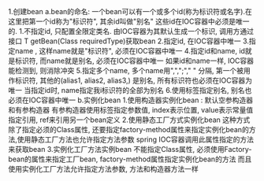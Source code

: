 1.创建bean
a.bean的命名:
  一个bean可以有一个或多个id(称为标识符或名字).在这里把第一个id称为"标识符", 其余id叫做"别名"
  这些id在IOC容器中必须是唯一的.
  1.不指定id, 只配置全限定类名. 由IOC容器为其默认生成一个标识, 
  	调用方通过接口 T getBean(Class<T> requiredType)获取bean
  	<bean class="..SayHelloImpl">
  2.指定id, 在IOC容器中唯一
  	<bean id = "hello" class="..SayHelloImpl">
  3.指定name , 这样name就是"标识符", 必须在IOC容器中唯一
  	<bean name="bean" class="..SayHelloImpl">
  4.指定id和name, id就是标识符, 而name就是别名, 必须在IOC容器中唯一
  	<bean id="bean1" name="alias1" class="..SayHelloImpl"/>
  	如果id和name一样, IOC容器能检测到, 则消除冲突
  	<bean id="bean3" name="alias3" class="..SayHelloImpl"/>
  5.指定多个name, 多个name用",",";"," " 分隔, 第一个被用作标识符, 其他的(alias1, alias2, alias3,)
  	是别名, 所有标识符也必须在IOC容器为唯一
  	<bean name="bean1;alias11,alias12;alias13 alias14" class="..SayHelloImpl">
  	当指定id时, name指定我i标识符的全部为别名
  	<bean id="bean2" name="alias21;alias22" class="..SayHelloImpl">
  6.使用<alias>标签指定别名, 别名也必须在IOC容器中唯一
  	<bean name="bean" class="..SayHelloImpl">
  	<alias alias="alias1" name="bean">
  	<alias alias="alias2" name="bean">
b.实例化bean
  1.使用构造器实例化bean : 默认空参构造器和有参构造器
  	有参构造器使用<constructor-arg>标签指定参数值, index表示位置, value表示常量值
  	指定引用, ref来引用另一个bean定义
  2.使用静态工厂方式实例化bean
  	这种方式除了指定必须的Class属性, 还要指定factory-method属性来指定实例化bean的方法,使用静态工厂方法也允许指定方法参数
  	spring IOC容器调用此属性指定的方法来获取bean
  3.实例化工厂方法实例bean
  	不能指定Class属性, 必须使用Factory-bean的属性来指定工厂bean, factory-method属性指定实例化bean的方法
  	而且使用实例化工厂方法允许指定方法参数, 方法和构造器方法一样
  	
  	
  	
  	
  	
  	
  	
  	
  	
  	
  	
  	
  	
  	
  	
  	
  	
  	